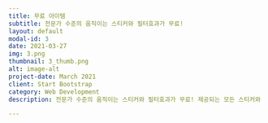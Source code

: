 ```yaml
---
title: 무료 아이템
subtitle: 전문가 수준의 움직이는 스티커와 필터효과가 무료!
layout: default
modal-id: 3
date: 2021-03-27
img: 3.png
thumbnail: 3_thumb.png
alt: image-alt
project-date: March 2021
client: Start Bootstrap
category: Web Development
description: 전문가 수준의 움직이는 스티커와 필터효과가 무료! 제공되는 모든 스티커와 모든 필터를 마음껏 사용하세요!

---
```

